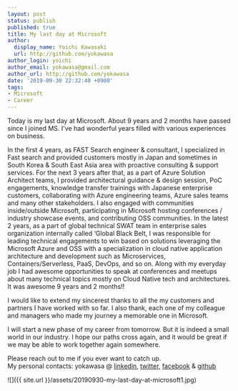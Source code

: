```yaml
---
layout: post
status: publish
published: true
title: My last day at Microsoft
author:
  display_name: Yoichi Kawasaki
  url: http://github.com/yokawasa
author_login: yoichi
author_email: yokawasa@gmail.com
author_url: http://github.com/yokawasa
date: '2019-09-30 22:32:40 +0900'
tags:
- Microsoft
- Career
---
```


Today is my last day at Microsoft. 
About 9 years and 2 months have passed since I joined MS. I've had wonderful years filled with various experiences on business.

In the first 4 years, as FAST Search engineer & consultant, I specialized in Fast search and provided customers mostly in Japan and sometimes in South Korea & South East Asia area with proactive consulting & support services. For the next 3 years after that, as a part of Azure Solution Architect teams, I provided architectural guidance & design session, PoC engagements, knowledge transfer trainings with Japanese enterprise customers, collaborating with Azure engineering teams, Azure sales teams and many other stakeholders. I also engaged with communities inside/outside Microsoft, participating in Microsoft hosting conferences / industry showcase events, and contributing OSS communities. In the latest 2 years, as a part of global technical SWAT team in enterprise sales organization internally called ‘Global Black Belt, I was responsible for leading technical engagements to win based on solutions leveraging the Microsoft Azure and OSS with a specialization in cloud native application architecture and development such as Microservices, Containers/Serverless, PaaS, DevOps, and so on. Along with my everyday job I had awesome opportunities to speak at conferences and meetups about many technical topics mostly on Cloud Native tech and architectures.  It was awesome 9 years and 2 months!!

I would like to extend my sincerest thanks to all the my customers and partners I have worked with so far. I also thank, each one of my colleague and managers who made my journey a memorable one in Microsoft. 

I will start a new phase of my career from tomorrow. But it is indeed a small world in our industry. I hope our paths cross again, and it would be great if we may be able to work together again somewhere. 

Please reach out to me if you ever want to catch up.  
My personal contacts: yokawasa @ [linkedin](https://www.linkedin.com/in/yokawasa/), [twitter](https://twitter.com/yokawasa), [facebook](https://facebook.com/yokawasa) & [github](https://github.com/yokawasa)

![]({{ site.url }}/assets/20190930-my-last-day-at-microsoft1.jpg)
